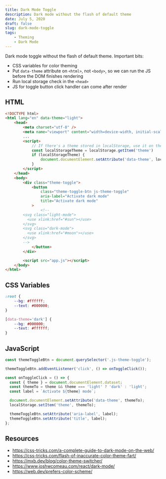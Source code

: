 ```yaml
---
title: Dark Mode Toggle
description: Dark mode without the flash of default theme
date: July 5, 2020
draft: false
slug: dark-mode-toggle
tags:
    - Theming
    - Dark Mode
---
```


Dark mode toggle without the flash of default theme. Important bits:

-   CSS variables for color theming
-   Put `data-theme` attribute on `<html>`, not `<body>`, so we can run the JS before the DOM finishes rendering
-   Run local storage check in the `<head>`
-   JS for toggle button click handler can come after render

## HTML

```html
<!DOCTYPE html>
<html lang="en" data-theme="light">
	<head>
		<meta charset="utf-8" />
		<meta name="viewport" content="width=device-width, initial-scale=1.0" />
		...
		<script>
			// If there's a theme stored in localStorage, use it on the <html>
			const localStorageTheme = localStorage.getItem('theme')
			if (localStorageTheme) {
				document.documentElement.setAttribute('data-theme', localStorageTheme)
			}
		</script>
	</head>
	<body>
		<div class="theme-toggle">
			<button
				class="theme-toggle-btn js-theme-toggle"
				aria-label="Activate dark mode"
				title="Activate dark mode"
			>
				<!--
        <svg class="light-mode">
          <use xlink:href="#sun"></use>
        </svg>
        <svg class="dark-mode">
          <use xlink:href="#moon"></use>
        </svg>
        -->
			</button>
		</div>

		<script src="app.js"></script>
	</body>
</html>
```

## CSS Variables

```css
:root {
	--bg: #ffffff;
	--text: #000000;
}

[data-theme='dark'] {
	--bg: #000000;
	--text: #ffffff;
}
```

## JavaScript

```js:title=app.js
const themeToggleBtn = document.querySelector('.js-theme-toggle');

themeToggleBtn.addEventListener('click', () => onToggleClick());

const onToggleClick = () => {
  const { theme } = document.documentElement.dataset;
  const themeTo = theme && theme === 'light' ? 'dark' : 'light';
  const label = `Activate ${theme} mode`;

  document.documentElement.setAttribute('data-theme', themeTo);
  localStorage.setItem('theme', themeTo);

  themeToggleBtn.setAttribute('aria-label', label);
  themeToggleBtn.setAttribute('title', label);
};
```

## Resources

-   <https://css-tricks.com/a-complete-guide-to-dark-mode-on-the-web/>
-   <https://css-tricks.com/flash-of-inaccurate-color-theme-fart/>
-   <https://mxb.dev/blog/color-theme-switcher/>
-   <https://www.joshwcomeau.com/react/dark-mode/>
-   <https://web.dev/prefers-color-scheme/>
